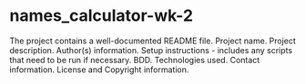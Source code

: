 # names_calculator-wk-2
The project contains a well-documented README file.
Project name.
Project description.
Author(s) information.
Setup instructions - includes any scripts that need to be run if necessary.
BDD.
Technologies used.
Contact information.
License and Copyright information.